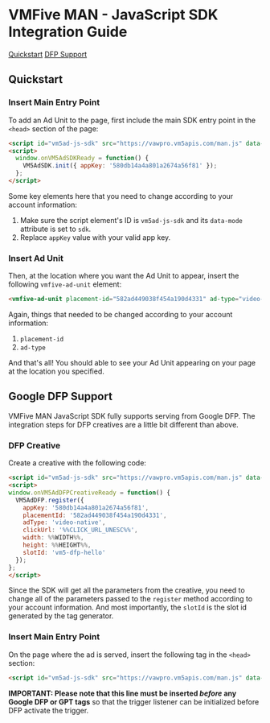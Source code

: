 # VMFive MAN - JavaScript SDK Integration Guide

[Quickstart](https://github.com/VMFive/vmfive-man-web-demo/blob/gh-pages/README_EN.md#quickstart)
[DFP Support](https://github.com/VMFive/vmfive-man-web-demo/blob/gh-pages/README_EN.md#google-dfp-support)

## Quickstart

### Insert Main Entry Point

To add an Ad Unit to the page, first include the main SDK entry point in the `<head>` section of the page:

```html
<script id="vm5ad-js-sdk" src="https://vawpro.vm5apis.com/man.js" data-mode="sdk"></script>
<script>
  window.onVM5AdSDKReady = function() {
    VM5AdSDK.init({ appKey: '580db14a4a801a2674a56f81' });
  };
</script>
```

Some key elements here that you need to change according to your account information:

1. Make sure the script element's ID is `vm5ad-js-sdk` and its `data-mode` attribute is set to `sdk`.
2. Replace `appKey` value with your valid app key.

### Insert Ad Unit

Then, at the location where you want the Ad Unit to appear, insert the following `vmfive-ad-unit` element:

```html
<vmfive-ad-unit placement-id="582ad449038f454a190d4331" ad-type="video-native"></vmfive-ad-unit>
```

Again, things that needed to be changed according to your account information:

1. `placement-id`
2. `ad-type`



And that's all! You should able to see your Ad Unit appearing on your page at the location you specified.



## Google DFP Support

VMFive MAN JavaScript SDK fully supports serving from Google DFP. The integration steps for DFP creatives are a little bit different than above.

### DFP Creative

Create a creative with the following code:

```html
<script id="vm5ad-js-sdk" src="https://vawpro.vm5apis.com/man.js" data-mode="dfp-creative"></script>
<script>
window.onVM5AdDFPCreativeReady = function() {
  VM5AdDFP.register({
    appKey: '580db14a4a801a2674a56f81',
    placementId: '582ad449038f454a190d4331',
    adType: 'video-native',
    clickUrl: '%%CLICK_URL_UNESC%%',
    width: %%WIDTH%%,
    height: %%HEIGHT%%,
    slotId: 'vm5-dfp-hello'
  });
};
</script>
```

Since the SDK will get all the parameters from the creative, you need to change all of the parameters passed to the `register` method according to your account information. And most importantly, the `slotId` is the slot id generated by the tag generator.

### Insert Main Entry Point

On the page where the ad is served, insert the following tag in the `<head>` section:

```html
<script id="vm5ad-js-sdk" src="https://vawpro.vm5apis.com/man.js" data-mode="dfp"></script>
```

**IMPORTANT: Please note that this line must be inserted *before* any Google DFP or GPT tags** so that the trigger listener can be initialized before DFP activate the trigger.
